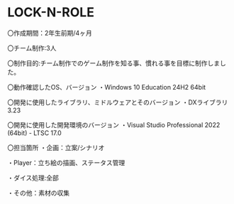 # LOCK-N-ROLE
〇作成期間：2年生前期/4ヶ月

〇チーム制作:3人

〇制作目的:チーム制作でのゲーム制作を知る事、慣れる事を目標に制作しました。

〇動作確認したOS、バージョン
  ・Windows 10 Education 24H2 64bit

〇開発に使用したライブラリ、ミドルウェアとそのバージョン
  ・DXライブラリ 3.23
  
〇開発に使用した開発環境のバージョン
  ・Visual Studio Professional 2022 (64bit) - LTSC 17.0

〇担当箇所
  ・企画：立案/シナリオ
  
  ・Player：立ち絵の描画、ステータス管理
  
  ・ダイス処理:全部
  
  ・その他：素材の収集
